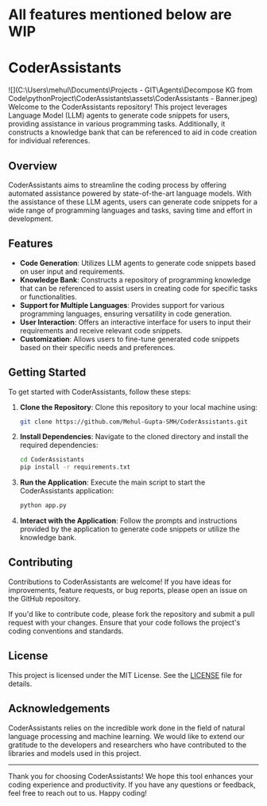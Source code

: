 # All features mentioned below are WIP

# CoderAssistants
![](C:\Users\mehul\Documents\Projects - GIT\Agents\Decompose KG from Code\pythonProject\CoderAssistants\assets\CoderAssistants - Banner.jpeg)
Welcome to the CoderAssistants repository! This project leverages Language Model (LLM) agents to generate code snippets for users, providing assistance in various programming tasks. Additionally, it constructs a knowledge bank that can be referenced to aid in code creation for individual references.

## Overview

CoderAssistants aims to streamline the coding process by offering automated assistance powered by state-of-the-art language models. With the assistance of these LLM agents, users can generate code snippets for a wide range of programming languages and tasks, saving time and effort in development.

## Features

- **Code Generation**: Utilizes LLM agents to generate code snippets based on user input and requirements.
- **Knowledge Bank**: Constructs a repository of programming knowledge that can be referenced to assist users in creating code for specific tasks or functionalities.
- **Support for Multiple Languages**: Provides support for various programming languages, ensuring versatility in code generation.
- **User Interaction**: Offers an interactive interface for users to input their requirements and receive relevant code snippets.
- **Customization**: Allows users to fine-tune generated code snippets based on their specific needs and preferences.

## Getting Started

To get started with CoderAssistants, follow these steps:

1. **Clone the Repository**: Clone this repository to your local machine using:

    ```bash
    git clone https://github.com/Mehul-Gupta-SMH/CoderAssistants.git
    ```

2. **Install Dependencies**: Navigate to the cloned directory and install the required dependencies:

    ```bash
    cd CoderAssistants
    pip install -r requirements.txt
    ```

3. **Run the Application**: Execute the main script to start the CoderAssistants application:

    ```bash
    python app.py
    ```

4. **Interact with the Application**: Follow the prompts and instructions provided by the application to generate code snippets or utilize the knowledge bank.

## Contributing

Contributions to CoderAssistants are welcome! If you have ideas for improvements, feature requests, or bug reports, please open an issue on the GitHub repository.

If you'd like to contribute code, please fork the repository and submit a pull request with your changes. Ensure that your code follows the project's coding conventions and standards.

## License

This project is licensed under the MIT License. See the [LICENSE](LICENSE) file for details.

## Acknowledgements

CoderAssistants relies on the incredible work done in the field of natural language processing and machine learning. We would like to extend our gratitude to the developers and researchers who have contributed to the libraries and models used in this project.

---

Thank you for choosing CoderAssistants! We hope this tool enhances your coding experience and productivity. If you have any questions or feedback, feel free to reach out to us. Happy coding!
